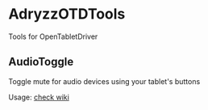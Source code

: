 # AdryzzOTDTools
Tools for OpenTabletDriver
## AudioToggle
Toggle mute for audio devices using your tablet's buttons

Usage: [check wiki](https://github.com/adryzz/AdryzzOTDTools/wiki/AudioToggle-configuration)
